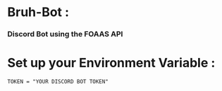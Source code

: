 # Bruh-Bot :

### Discord Bot using the FOAAS API  

# Set up your Environment Variable :
```
TOKEN = "YOUR DISCORD BOT TOKEN"  
```
